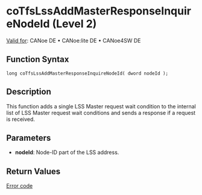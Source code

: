 # coTfsLssAddMasterResponseInquireNodeId (Level 2)

[Valid for](../../../../Shared/FeatureAvailability.md): CANoe DE • CANoe:lite DE • CANoe4SW DE

## Function Syntax

```plaintext
long coTfsLssAddMasterResponseInquireNodeId( dword nodeId );
```

## Description

This function adds a single LSS Master request wait condition to the internal list of LSS Master request wait conditions and sends a response if a request is received.

## Parameters

- **nodeId**: Node-ID part of the LSS address.

## Return Values

[Error code](../CAPLfunctionsCANopenNLTFSErrorCodes.md)
